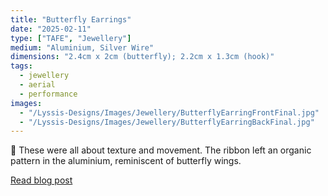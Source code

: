 ```yaml
---
title: "Butterfly Earrings"
date: "2025-02-11"
type: ["TAFE", "Jewellery"]
medium: "Aluminium, Silver Wire"
dimensions: "2.4cm x 2cm (butterfly); 2.2cm x 1.3cm (hook)"
tags:
  - jewellery
  - aerial
  - performance
images:
  - "/Lyssis-Designs/Images/Jewellery/ButterflyEarringFrontFinal.jpg"
  - "/Lyssis-Designs/Images/Jewellery/ButterflyEarringBackFinal.jpg"
---
```


:butterfly: These were all about texture and movement. The ribbon left an organic pattern in the aluminium, reminiscent of butterfly wings.

[Read blog post](#/blog/Jewellery/Completed-Jewellery/Butterfly-Earrings)
